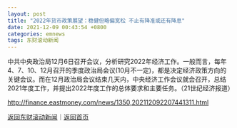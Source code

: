 ```yaml
---
layout: post
title: "2022年货币政策展望：稳健但略偏宽松 不止有降准或还有降息"
date: 2021-12-09 00:43:54 +0800
categories: emnews
tags: 东财滚动新闻
---
```


中共中央政治局12月6日召开会议，分析研究2022年经济工作。一般而言，每年4、7、10、12月召开的季度政治局会议(10月不一定)，都是决定经济政策方向的关键会议。而在12月政治局会议结束几天内，中央经济工作会议就会召开，总结2021年度工作，并提出2022年度工作的总体要求和主要任务。（21世纪经济报道）

<http://finance.eastmoney.com/news/1350,202112092207441311.html>

[返回东财滚动新闻](//finews.withounder.com/emnews/)｜[返回首页](//finews.withounder.com/)